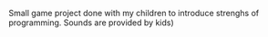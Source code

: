 Small game project done with my children to introduce strenghs of programming. Sounds are provided by kids)
